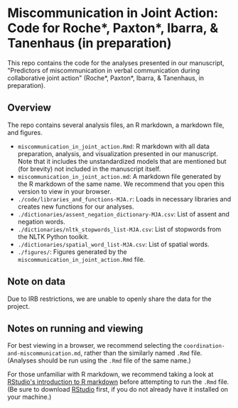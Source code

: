 # Miscommunication in Joint Action: Code for Roche*, Paxton*, Ibarra, & Tanenhaus (in preparation)

This repo contains the code for the analyses presented in our manuscript,
"Predictors of miscommunication in verbal communication during collaborative
joint action" (Roche*, Paxton*, Ibarra, & Tanenhaus, in preparation).

## Overview

The repo contains several analysis files, an R markdown, a markdown file, and
figures.

* `miscommunication_in_joint_action.Rmd`: R markdown with all data preparation,
  analysis, and visualization presented in our manuscript. Note that it includes
  the unstandardized models that are mentioned but (for brevity) not included
  in the manuscript itself.
* `miscommunication_in_joint_action.md`: A markdown file generated by the R
  markdown of the same name. We recommend that you open this version to view in
  your browser.
* `./code/libraries_and_functions-MJA.r`: Loads in necessary libraries and
  creates new functions for our analyses.
* `./dictionaries/assent_negation_dictionary-MJA.csv`: List of assent and
  negation words.
* `./dictionaries/nltk_stopwords_list-MJA.csv`: List of stopwords from the
  NLTK Python toolkit.
* `./dictionaries/spatial_word_list-MJA.csv`: List of spatial words.
* `./figures/`: Figures generated by the `miscommunication_in_joint_action.Rmd`
  file.

## Note on data

Due to IRB restrictions, we are unable to openly share the data for the project.

## Notes on running and viewing

For best viewing in a browser, we recommend selecting the
`coordination-and-miscommunication.md`, rather than the similarly named `.Rmd`
file. (Analyses should be run using the `.Rmd` file of the same name.)

For those unfamiliar with R markdown, we recommend taking a look at
[RStudio's introduction to R markdown](http://rmarkdown.rstudio.com/) before
attempting to run the `.Rmd` file. (Be sure to download
[RStudio](https://www.rstudio.com/) first, if you do not already have it
installed on your machine.)
